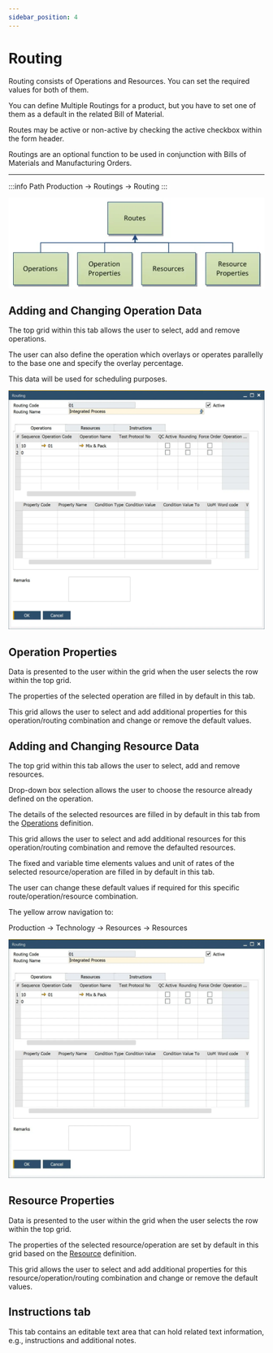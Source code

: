 ```yaml
---
sidebar_position: 4
---
```


# Routing

Routing consists of Operations and Resources. You can set the required values for both of them.

You can define Multiple Routings for a product, but you have to set one of them as a default in the related Bill of Material.

Routes may be active or non-active by checking the active checkbox within the form header.

Routings are an optional function to be used in conjunction with Bills of Materials and Manufacturing Orders.

---

:::info Path
    Production → Routings → Routing
:::

![Diagram](./media/routing/routes-diagram.webp)

## Adding and Changing Operation Data

The top grid within this tab allows the user to select, add and remove operations.

The user can also define the operation which overlays or operates parallelly to the base one and specify the overlay percentage.

This data will be used for scheduling purposes.

![Routing](./media/routing/routing-operations.webp)

## Operation Properties

Data is presented to the user within the grid when the user selects the row within the top grid.

The properties of the selected operation are filled in by default in this tab.

This grid allows the user to select and add additional properties for this operation/routing combination and change or remove the default values.

## Adding and Changing Resource Data

The top grid within this tab allows the user to select, add and remove resources.

Drop-down box selection allows the user to choose the resource already defined on the operation.

The details of the selected resources are filled in by default in this tab from the [Operations](./operations.md) definition.

This grid allows the user to select and add additional resources for this operation/routing combination and remove the defaulted resources.

The fixed and variable time elements values and unit of rates of the selected resource/operation are filled in by default in this tab.

The user can change these default values if required for this specific route/operation/resource combination.

The yellow arrow navigation to:

Production → Technology → Resources → Resources

![Routing](./media/routing.webp)

## Resource Properties

Data is presented to the user within the grid when the user selects the row within the top grid.

The properties of the selected resource/operation are set by default in this grid based on the [Resource](resources.md) definition.

This grid allows the user to select and add additional properties for this resource/operation/routing combination and change or remove the default values.

## Instructions tab

This tab contains an editable text area that can hold related text information, e.g., instructions and additional notes.

